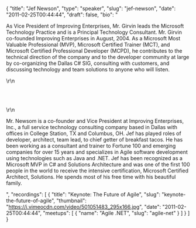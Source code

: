 {
  "title": "Jef Newson",
  "type": "speaker",
  "slug": "jef-newson",
  "date": "2011-02-25T00:44:44",
  "draft": false,
  "bio": "<p>As Vice President of Improving Enterprises, Mr. Girvin leads the Microsoft Technology Practice and is a Principal Technology Consultant. Mr. Girvin co-founded Improving Enterprises in August, 2004. As a Microsoft Most Valuable Professional (MVP), Microsoft Certified Trainer (MCT), and Microsoft Certified Professional Developer (MCPD), he contributes to the technical direction of the company and to the developer community at large by co-organizing the Dallas C# SIG, consulting with customers, and discussing technology and team solutions to anyone who will listen.</p>\r\n<p><br /><br /></p>\r\n<p>Mr. Newsom is a co-founder and Vice President at Improving Enterprises, Inc., a full service technology consulting company based in Dallas with offices in College Station, TX and Columbus, OH. Jef has played roles of developer, architect, team lead, to chief getter of breakfast tacos. He has been working as a consultant and trainer to Fortune 100 and emerging companies for over 15 years and specializes in Agile software development using technologies such as Java and .NET. Jef has been recognized as a Microsoft MVP in C# and Solutions Architecture and was one of the first 100 people in the world to receive the intensive certification, Microsoft Certified Architect, Solutions. He spends most of his free time with his beautiful family.</p>",
  "recordings": [
    {
      "title": "Keynote: The Future of Agile",
      "slug": "keynote-the-future-of-agile",
      "thumbnail": "https://i.vimeocdn.com/video/501051483_295x166.jpg",
      "date": "2011-02-25T00:44:44",
      "meetups": [
        {
          "name": "Agile .NET",
          "slug": "agile-net"
        }
      ]
    }
  ]
}